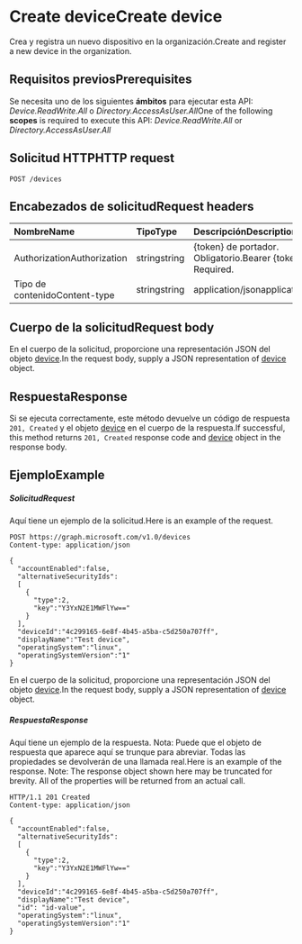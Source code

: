 # <a name="create-device"></a><span data-ttu-id="224b7-101">Create device</span><span class="sxs-lookup"><span data-stu-id="224b7-101">Create device</span></span>

<span data-ttu-id="224b7-102">Crea y registra un nuevo dispositivo en la organización.</span><span class="sxs-lookup"><span data-stu-id="224b7-102">Create and register a new device in the organization.</span></span>

## <a name="prerequisites"></a><span data-ttu-id="224b7-103">Requisitos previos</span><span class="sxs-lookup"><span data-stu-id="224b7-103">Prerequisites</span></span>
<span data-ttu-id="224b7-104">Se necesita uno de los siguientes **ámbitos** para ejecutar esta API: *Device.ReadWrite.All* o *Directory.AccessAsUser.All*</span><span class="sxs-lookup"><span data-stu-id="224b7-104">One of the following **scopes** is required to execute this API: *Device.ReadWrite.All* or *Directory.AccessAsUser.All*</span></span>

## <a name="http-request"></a><span data-ttu-id="224b7-105">Solicitud HTTP</span><span class="sxs-lookup"><span data-stu-id="224b7-105">HTTP request</span></span>
<!-- { "blockType": "ignored" } -->
```http
POST /devices

```
## <a name="request-headers"></a><span data-ttu-id="224b7-106">Encabezados de solicitud</span><span class="sxs-lookup"><span data-stu-id="224b7-106">Request headers</span></span>
| <span data-ttu-id="224b7-107">Nombre</span><span class="sxs-lookup"><span data-stu-id="224b7-107">Name</span></span>       | <span data-ttu-id="224b7-108">Tipo</span><span class="sxs-lookup"><span data-stu-id="224b7-108">Type</span></span> | <span data-ttu-id="224b7-109">Descripción</span><span class="sxs-lookup"><span data-stu-id="224b7-109">Description</span></span>|
|:---------------|:--------|:----------|
| <span data-ttu-id="224b7-110">Authorization</span><span class="sxs-lookup"><span data-stu-id="224b7-110">Authorization</span></span>  | <span data-ttu-id="224b7-111">string</span><span class="sxs-lookup"><span data-stu-id="224b7-111">string</span></span>  | <span data-ttu-id="224b7-p101">{token} de portador. Obligatorio.</span><span class="sxs-lookup"><span data-stu-id="224b7-p101">Bearer {token}. Required.</span></span> |
| <span data-ttu-id="224b7-114">Tipo de contenido</span><span class="sxs-lookup"><span data-stu-id="224b7-114">Content-type</span></span> | <span data-ttu-id="224b7-115">string</span><span class="sxs-lookup"><span data-stu-id="224b7-115">string</span></span> | <span data-ttu-id="224b7-116">application/json</span><span class="sxs-lookup"><span data-stu-id="224b7-116">application/json</span></span> |

## <a name="request-body"></a><span data-ttu-id="224b7-117">Cuerpo de la solicitud</span><span class="sxs-lookup"><span data-stu-id="224b7-117">Request body</span></span>
<span data-ttu-id="224b7-118">En el cuerpo de la solicitud, proporcione una representación JSON del objeto [device](../resources/device.md).</span><span class="sxs-lookup"><span data-stu-id="224b7-118">In the request body, supply a JSON representation of [device](../resources/device.md) object.</span></span>

## <a name="response"></a><span data-ttu-id="224b7-119">Respuesta</span><span class="sxs-lookup"><span data-stu-id="224b7-119">Response</span></span>

<span data-ttu-id="224b7-120">Si se ejecuta correctamente, este método devuelve un código de respuesta `201, Created` y el objeto [device](../resources/device.md) en el cuerpo de la respuesta.</span><span class="sxs-lookup"><span data-stu-id="224b7-120">If successful, this method returns `201, Created` response code and [device](../resources/device.md) object in the response body.</span></span>

## <a name="example"></a><span data-ttu-id="224b7-121">Ejemplo</span><span class="sxs-lookup"><span data-stu-id="224b7-121">Example</span></span>
##### <a name="request"></a><span data-ttu-id="224b7-122">Solicitud</span><span class="sxs-lookup"><span data-stu-id="224b7-122">Request</span></span>
<span data-ttu-id="224b7-123">Aquí tiene un ejemplo de la solicitud.</span><span class="sxs-lookup"><span data-stu-id="224b7-123">Here is an example of the request.</span></span>
<!-- {
  "blockType": "request",
  "name": "create_device_from_devices"
}-->
```http
POST https://graph.microsoft.com/v1.0/devices
Content-type: application/json

{
  "accountEnabled":false,
  "alternativeSecurityIds":
  [
    {
      "type":2,
      "key":"Y3YxN2E1MWFlYw=="
    }
  ],
  "deviceId":"4c299165-6e8f-4b45-a5ba-c5d250a707ff",
  "displayName":"Test device",
  "operatingSystem":"linux",
  "operatingSystemVersion":"1"
}
```
<span data-ttu-id="224b7-124">En el cuerpo de la solicitud, proporcione una representación JSON del objeto [device](../resources/device.md).</span><span class="sxs-lookup"><span data-stu-id="224b7-124">In the request body, supply a JSON representation of [device](../resources/device.md) object.</span></span>
##### <a name="response"></a><span data-ttu-id="224b7-125">Respuesta</span><span class="sxs-lookup"><span data-stu-id="224b7-125">Response</span></span>
<span data-ttu-id="224b7-p102">Aquí tiene un ejemplo de la respuesta. Nota: Puede que el objeto de respuesta que aparece aquí se trunque para abreviar. Todas las propiedades se devolverán de una llamada real.</span><span class="sxs-lookup"><span data-stu-id="224b7-p102">Here is an example of the response. Note: The response object shown here may be truncated for brevity. All of the properties will be returned from an actual call.</span></span>
<!-- {
  "blockType": "response",
  "truncated": true,
  "@odata.type": "microsoft.graph.device"
} -->
```http
HTTP/1.1 201 Created
Content-type: application/json

{
  "accountEnabled":false,
  "alternativeSecurityIds":
  [
    {
      "type":2,
      "key":"Y3YxN2E1MWFlYw=="
    }
  ],
  "deviceId":"4c299165-6e8f-4b45-a5ba-c5d250a707ff",
  "displayName":"Test device",
  "id": "id-value",
  "operatingSystem":"linux",
  "operatingSystemVersion":"1"
}
```

<!-- uuid: 8fcb5dbc-d5aa-4681-8e31-b001d5168d79
2015-10-25 14:57:30 UTC -->
<!-- {
  "type": "#page.annotation",
  "description": "Create device",
  "keywords": "",
  "section": "documentation",
  "tocPath": ""
}-->

